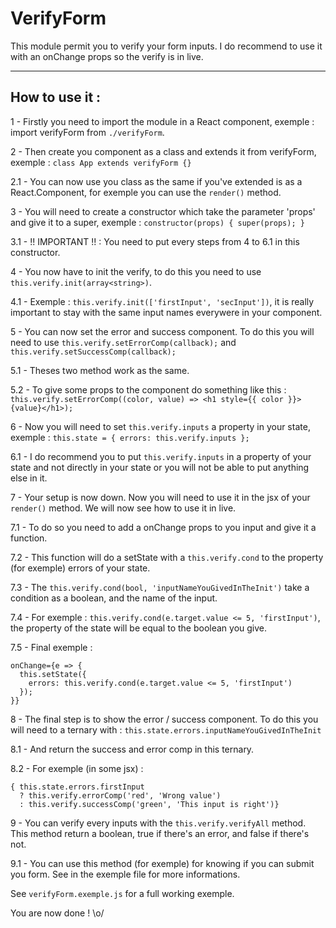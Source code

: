 # VerifyForm

This module permit you to verify your form inputs. I do recommend to use it with an onChange props so the verify is in live.

---

## How to use it :

1 - Firstly you need to import the module in a React component, exemple : import verifyForm from `./verifyForm`.

2 - Then create you component as a class and extends it from verifyForm, exemple : `class App extends verifyForm {}`

2.1 - You can now use you class as the same if you've extended is as a React.Component, for exemple you can use the `render()` method.

3 - You will need to create a constructor which take the parameter 'props' and give it to a super, exemple : `constructor(props) { super(props); }`

3.1 - !! IMPORTANT !! : You need to put every steps from 4 to 6.1 in this constructor.

4 - You now have to init the verify, to do this you need to use `this.verify.init(array<string>)`.

4.1 - Exemple : `this.verify.init(['firstInput', 'secInput'])`, it is really important to stay with the same input names everywere in your component.

5 - You can now set the error and success component. To do this you will need to use `this.verify.setErrorComp(callback);` and `this.verify.setSuccessComp(callback);`

5.1 - Theses two method work as the same.

5.2 - To give some props to the component do something like this : `this.verify.setErrorComp((color, value) => <h1 style={{ color }}>{value}</h1>);`

6 - Now you will need to set `this.verify.inputs` a property in your state, exemple : `this.state = { errors: this.verify.inputs };`

6.1 - I do recommend you to put `this.verify.inputs` in a property of your state and not directly in your state or you will not be able to put anything else in it.

7 - Your setup is now down. Now you will need to use it in the jsx of your `render()` method. We will now see how to use it in live.

7.1 - To do so you need to add a onChange props to you input and give it a function.

7.2 - This function will do a setState with a `this.verify.cond` to the property (for exemple) errors of your state.

7.3 - The `this.verify.cond(bool, 'inputNameYouGivedInTheInit')` take a condition as a boolean, and the name of the input.

7.4 - For exemple : `this.verify.cond(e.target.value <= 5, 'firstInput')`, the property of the state will be equal to the boolean you give.

7.5 - Final exemple :

```
onChange={e => {
  this.setState({
    errors: this.verify.cond(e.target.value <= 5, 'firstInput')
  });
}}
```

8 - The final step is to show the error / success component. To do this you will need to a ternary with : `this.state.errors.inputNameYouGivedInTheInit`

8.1 - And return the success and error comp in this ternary.

8.2 - For exemple (in some jsx) :

```
{ this.state.errors.firstInput
  ? this.verify.errorComp('red', 'Wrong value')
  : this.verify.successComp('green', 'This input is right')}
```

9 - You can verify every inputs with the `this.verify.verifyAll` method. This method return a boolean, true if there's an error, and false if there's not.

9.1 - You can use this method (for exemple) for knowing if you can submit you form. See in the exemple file for more informations.

See `verifyForm.exemple.js` for a full working exemple.

You are now done ! \o/
